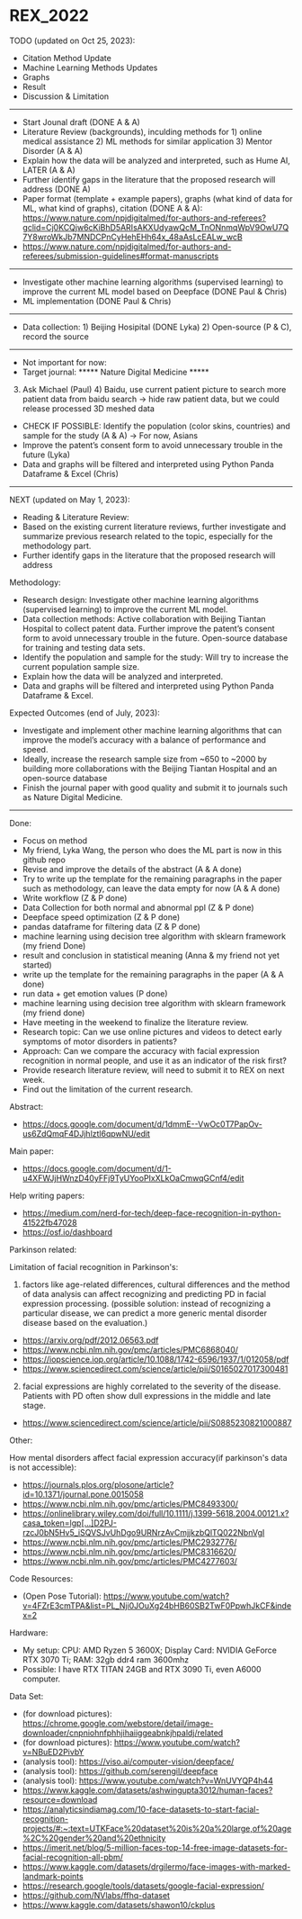 # REX_2022
TODO (updated on Oct 25, 2023):

- Citation Method Update
- Machine Learning Methods Updates
- Graphs 
- Result
- Discussion & Limitation


- ----------------------------------------------------------------------------------------------------
- Start Jounal draft  (DONE A & A) 
- Literature Review (backgrounds), inculding methods for 1) online medical assistance 2) ML methods for similar application 3) Mentor Disorder (A & A)
- Explain how the data will be analyzed and interpreted, such as Hume AI, LATER (A & A)
- Further identify gaps in the literature that the proposed research will address (DONE A)
- Paper format (template + example papers), graphs (what kind of data for ML, what kind of graphs), citation (DONE A & A): https://www.nature.com/npjdigitalmed/for-authors-and-referees?gclid=Cj0KCQjw6cKiBhD5ARIsAKXUdyawQcM_TnONnmqWpV9OwU7Q7Y8wroWkJb7MNDCPnCyHehEHh64x_48aAsLcEALw_wcB
- https://www.nature.com/npjdigitalmed/for-authors-and-referees/submission-guidelines#format-manuscripts 
- ----------------------------------------------------------------------------------------------------
- Investigate other machine learning algorithms (supervised learning) to improve the current ML model based on Deepface (DONE Paul & Chris) 
- ML implementation (DONE Paul & Chris)
----------------------------------------------------------------------------------------------------
- Data collection: 1) Beijing Hosipital (DONE Lyka) 2) Open-source (P & C), record the source
- ----------------------------------------------------------------------------------------------------
- Not important for now:
- Target journal: ***** Nature Digital Medicine *****
 3) Ask Michael (Paul) 4) Baidu, use current patient picture to search more patient data from baidu search -> hide raw patient data, but we could release processed 3D meshed data
- CHECK IF POSSIBLE: Identify the population (color skins, countries) and sample for the study (A & A) -> For now, Asians
- Improve the patent’s consent form to avoid unnecessary trouble in the future (Lyka)
- Data and graphs will be filtered and interpreted using Python Panda Dataframe & Excel (Chris)



----------------------------------------------------------------------------------------------------------


NEXT (updated on May 1, 2023):
- Reading & Literature Review:
- Based on the existing current literature reviews, further investigate and summarize previous research related to the topic, especially for the methodology part.
- Further identify gaps in the literature that the proposed research will address

Methodology:
- Research design: Investigate other machine learning algorithms (supervised learning) to improve the current ML model.
- Data collection methods: Active collaboration with Beijing Tiantan Hospital to collect patent data. Further improve the patent’s consent form to avoid unnecessary trouble in the future. Open-source database for training and testing data sets.
- Identify the population and sample for the study: Will try to increase the current population sample size.
- Explain how the data will be analyzed and interpreted.
- Data and graphs will be filtered and interpreted using Python Panda Dataframe & Excel.

Expected Outcomes (end of July, 2023):
- Investigate and implement other machine learning algorithms that can improve the model’s accuracy with a balance of performance and speed.
- Ideally, increase the research sample size from ~650 to ~2000 by building more collaborations with the Beijing Tiantan Hospital and an open-source database
- Finish the journal paper with good quality and submit it to journals such as Nature Digital Medicine. 

----------------------------------------------------------------------------------------------------------

Done:
- Focus on method
- My friend, Lyka Wang, the person who does the ML part is now in this github repo
- Revise and improve the details of the abstract (A & A done)
- Try to write up the template for the remaining paragraphs in the paper such as methodology, can leave the data empty for now (A & A done)
- Write workflow (Z & P done)
- Data Collection for both normal and abnormal ppl (Z & P done)
- Deepface speed optimization (Z & P done)
- pandas dataframe for filtering data (Z & P done)
- machine learning using decision tree algorithm with sklearn framework (my friend Done)
- result and conclusion in statistical meaning (Anna & my friend not yet started)
- write up the template for the remaining paragraphs in the paper (A & A done)
- run data + get emotion values (P done)
- machine learning using decision tree algorithm with sklearn framework (my friend done)
- Have meeting in the weekend to finalize the literature review.
- Research topic: Can we use online pictures and videos to detect early symptoms of motor disorders in patients? 
- Approach: Can we compare the accuracy with facial expression recognition in normal people, and use it as an indicator of the risk first?
- Provide research literature review, will need to submit it to REX on next week.
- Find out the limitation of the current research.

Abstract:
- https://docs.google.com/document/d/1dmmE--VwOc0T7PapOv-us6ZdQmqF4DJjhlztl6qpwNU/edit

Main paper: 
- https://docs.google.com/document/d/1-u4XFWJjHWnzD40yFFj9TyUYooPIxXLkOaCmwqGCnf4/edit

Help writing papers:
- https://medium.com/nerd-for-tech/deep-face-recognition-in-python-41522fb47028
- https://osf.io/dashboard

Parkinson related:

Limitation of facial recognition in Parkinson's:
1. factors like age-related differences, cultural differences and the method of data analysis can affect recognizing and predicting PD in facial expression processing. (possible solution: instead of recognizing a particular disease, we can predict a more generic mental disorder disease based on the evaluation.)
- https://arxiv.org/pdf/2012.06563.pdf
- https://www.ncbi.nlm.nih.gov/pmc/articles/PMC6868040/
- https://iopscience.iop.org/article/10.1088/1742-6596/1937/1/012058/pdf
- https://www.sciencedirect.com/science/article/pii/S0165027017300481
2. facial expressions are highly correlated to the severity of the disease. Patients with PD often show dull expressions in the middle and late stage. 
- https://www.sciencedirect.com/science/article/pii/S0885230821000887 

Other:

How mental disorders affect facial expression accuracy(if parkinson's data is not accessible):
- https://journals.plos.org/plosone/article?id=10.1371/journal.pone.0015058
- https://www.ncbi.nlm.nih.gov/pmc/articles/PMC8493300/
- https://onlinelibrary.wiley.com/doi/full/10.1111/j.1399-5618.2004.00121.x?casa_token=lgp[…]D2PJ-rzcJ0bN5Hv5_iSQVSJvUhDgo9URNrzAvCmjjkzbQlTQ022NbnVgI
- https://www.ncbi.nlm.nih.gov/pmc/articles/PMC2932776/
- https://www.ncbi.nlm.nih.gov/pmc/articles/PMC8316620/
- https://www.ncbi.nlm.nih.gov/pmc/articles/PMC4277603/ 


Code Resources:
- (Open Pose Tutorial): https://www.youtube.com/watch?v=4FZrE3cmTPA&list=PL_Nji0JOuXg24bHB60SB2TwF0PpwhJkCF&index=2


Hardware:
- My setup: CPU: AMD Ryzen 5 3600X; Display Card: NVIDIA GeForce RTX 3070 Ti; RAM: 32gb ddr4 ram 3600mhz
- Possible: I have RTX TITAN 24GB and RTX 3090 Ti, even A6000 computer.



Data Set:

- (for download pictures): https://chrome.google.com/webstore/detail/image-downloader/cnpniohnfphhjihaiiggeabnkjhpaldj/related
- (for download pictures): https://www.youtube.com/watch?v=NBuED2PivbY
- (analysis tool): https://viso.ai/computer-vision/deepface/
- (analysis tool): https://github.com/serengil/deepface
- (analysis tool): https://www.youtube.com/watch?v=WnUVYQP4h44
- https://www.kaggle.com/datasets/ashwingupta3012/human-faces?resource=download
- https://analyticsindiamag.com/10-face-datasets-to-start-facial-recognition-projects/#:~:text=UTKFace%20dataset%20is%20a%20large,of%20age%2C%20gender%20and%20ethnicity
- https://imerit.net/blog/5-million-faces-top-14-free-image-datasets-for-facial-recognition-all-pbm/
- https://www.kaggle.com/datasets/drgilermo/face-images-with-marked-landmark-points
- https://research.google/tools/datasets/google-facial-expression/
- https://github.com/NVlabs/ffhq-dataset
- https://www.kaggle.com/datasets/shawon10/ckplus


